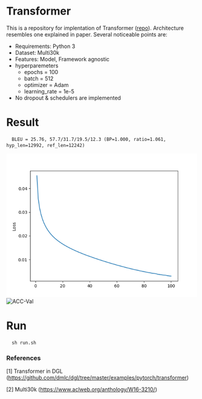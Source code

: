 # Transformer
This is a repository for implentation of Transformer ([repo](https://github.com/dmlc/dgl/tree/master/examples/pytorch/transformer)).
Architecture resembles one explained in paper.
Several noticeable points are:
* Requirements: Python 3
* Dataset: Multi30k
* Features: Model, Framework agnostic
* hyperparemeters
   * epochs = 100
   * batch = 512
   * optimizer = Adam
   * learning_rate = 1e-5
* No dropout & schedulers are implemented

# Result
      
      BLEU = 25.76, 57.7/31.7/19.5/12.3 (BP=1.000, ratio=1.061, hyp_len=12992, ref_len=12242)
 ![trainingloss](/results/train/Loss.png)
 ![ACC-Val](/results/train/Acc-Val(%).png)
      
# Run

      sh run.sh

### References
[1] Transformer in DGL (https://github.com/dmlc/dgl/tree/master/examples/pytorch/transformer)

[2] Multi30k (https://www.aclweb.org/anthology/W16-3210/)
